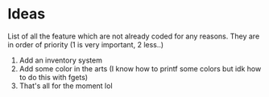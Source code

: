 # Ideas
List of all the feature which are not already coded for any reasons. They are in order of priority (1 is very important, 2 less..)

1. Add an inventory system
2. Add some color in the arts (I know how to printf some colors but idk how to do this with fgets)
3. That's all for the moment lol
